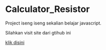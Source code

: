 # Calculator_Resistor

Project iseng iseng sekalian belajar javascript.

Silahkan visit site dari gtihub ini

[klik disini](https://mahardhikaa.github.io/Resistor_Calculator/)
